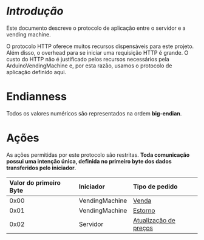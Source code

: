 ***Introdução***
==========

Este documento descreve o protocolo de aplicação entre o servidor e a vending machine. 

O protocolo HTTP oferece muitos recursos dispensáveis para este projeto. Além disso, o overhead para se iniciar uma requisição HTTP é grande. O custo do HTTP não é justificado pelos recursos necessários pela ArduinoVendingMachine e, por esta razão, usamos o protocolo de aplicação definido aqui.

Endianness
=====

Todos os valores numéricos são representados na ordem **big-endian**.

Ações
=====

As ações permitidas por este protocolo são restritas. **Toda comunicação possui uma intenção única, definida no primeiro byte dos dados transferidos pelo iniciador**. 

| Valor do primeiro Byte | Iniciador | Tipo de pedido |
|:---------------------  |:--------  |:-------------- |
|0x00  | VendingMachine  | [Venda](Venda.md)
|0x01  | VendingMachine  | [Estorno](Estorno.md)
|0x02  | Servidor  | [Atualização de preços](AtualizacaoDePrecos.md)
